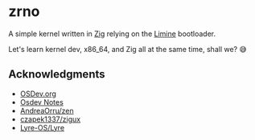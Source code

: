 # zrno

A simple kernel written in [Zig](https://ziglang.org/) relying on the [Limine](https://limine-bootloader.org/) bootloader. 

Let's learn kernel dev, x86_64, and Zig all at the same time, shall we? 😅

## Acknowledgments

- [OSDev.org](https://wiki.osdev.org/)
- [Osdev Notes](https://dreamos82.github.io/Osdev-Notes/)
- [AndreaOrru/zen](https://github.com/AndreaOrru/zen)
- [czapek1337/zigux](https://github.com/czapek1337/zigux)
- [Lyre-OS/Lyre](https://github.com/Lyre-OS/Lyre)
